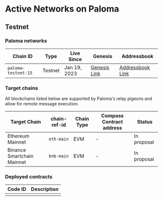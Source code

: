 # Active Networks on Paloma

## Testnet
### Paloma networks 

|Chain ID| Type|Live Since | Genesis|Addressbook|
|-------|------|------|------|------|
| `paloma-testnet-15`| Testnet|Jan 19, 2023 |[Genesis Link](https://raw.githubusercontent.com/palomachain/testnet/master/paloma-testnet-15/genesis.json)| [Addressbook Link](https://raw.githubusercontent.com/palomachain/testnet/master/paloma-testnet-15/addrbook.json)|

### Target chains 

All blockchains listed below are supported by Paloma's relay pigeons and allow for remote message execution.

|Target Chain|chain-ref-id|Chain Type|Compass Contract address|Status|
|------------|------------|----------|------------------------|------|
|Ethereum Mainnet|`eth-main`|EVM| - |In proposal|
|Binance Smartchain Mainnet|`bnb-main`|EVM| - |In proposal|


### Deployed contracts 

|Code ID|Description|
|-------|-----------| 
|    | |